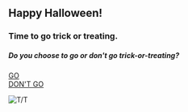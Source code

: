 ## Happy Halloween!  
### Time to go trick or treating.  
  
  
##### Do you choose to go or don't go trick-or-treating?  
[GO](go/continue.md)  
[DON'T GO](dont-go/end.md)  

![T/T][Trick-or-treat]  
  
[Trick-or-treat]: https://www.publicdomainpictures.net/pictures/110000/nahled/trick-or-treat-1414727542Jli.jpg